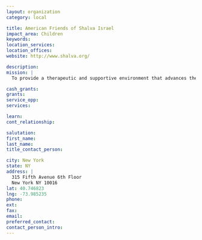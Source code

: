 ```yaml
---
layout: organization
category: local

title: American Friends of Shalva Israel
impact_area: Children
keywords: 
location_services: 
location_offices: 
website: http://www.shalva.org/

description: 
mission: |
  To provide a therapeutic and supportive environment that advances the special needs child and enables the family to raise that child while living a normal and healthy lifestyle.

cash_grants: 
grants: 
service_opp: 
services: 

learn: 
cont_relationship: 

salutation: 
first_name: 
last_name: 
title_contact_person: 

city: New York
state: NY
address: |
  315 Fifth Avenue 6th Floor    
  New York NY 10016
lat: 40.746823
lng: -73.985235
phone: 
ext: 
fax: 
email: 
preferred_contact: 
contact_person_intro: 
---
```

